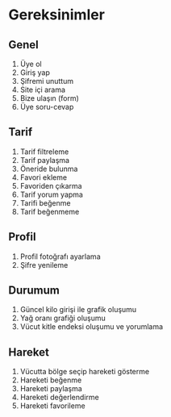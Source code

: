 # Gereksinimler

## Genel
1. Üye ol  
2. Giriş yap  
3. Şifremi unuttum  
4. Site içi arama  
5. Bize ulaşın (form)  
6. Üye soru-cevap  

## Tarif
1. Tarif filtreleme  
2. Tarif paylaşma  
3. Öneride bulunma  
4. Favori ekleme  
5. Favoriden çıkarma  
6. Tarif yorum yapma  
7. Tarifi beğenme  
8. Tarif beğenmeme  

## Profil
1. Profil fotoğrafı ayarlama  
2. Şifre yenileme  

## Durumum
1. Güncel kilo girişi ile grafik oluşumu  
2. Yağ oranı grafiği oluşumu  
3. Vücut kitle endeksi oluşumu ve yorumlama  

## Hareket
1. Vücutta bölge seçip hareketi gösterme  
2. Hareketi beğenme  
3. Hareketi paylaşma  
4. Hareketi değerlendirme  
5. Hareketi favorileme  
